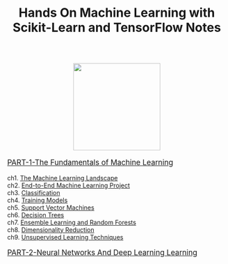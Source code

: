 <h1 align="center">Hands On Machine Learning with Scikit-Learn and TensorFlow Notes</h1>
<br>

<h2 align='center'><img width = 200 src='https://camo.githubusercontent.com/27a6f1d2f26314cdbd8d84090aeb8b5d3a56230bdaafc72ec879588728fa4f9a/68747470733a2f2f696d616765732d6e612e73736c2d696d616765732d616d617a6f6e2e636f6d2f696d616765732f492f353161715963315179724c2e5f53583337395f424f312c3230342c3230332c3230305f2e6a7067'  ></h2>

<p style="font-size:17px"><a href="Hands-On-Machine-Learning/PART-1-The Fundamentals of Machine Learning">PART-1-The Fundamentals of Machine Learning</a></p>

ch1. [The Machine Learning Landscape](/Hands-On-Machine-Learning/PART-1-The%20Fundamentals%20of%20Machine%20Learning/CH1%20The%20Machine%20Learning%20Landscape.pdf)<br/>
ch2. [End-to-End Machine Learning Project](/Hands-On-Machine-Learning/PART-1-The%20Fundamentals%20of%20Machine%20Learning/CH2%20End-to-End%20Machine%20Learning%20Project.pdf)<br/>
ch3. [Classification](/Hands-On-Machine-Learning/PART-1-The%20Fundamentals%20of%20Machine%20Learning/CH3%20Classification.pdf)<br/>
ch4. [Training Models](/Hands-On-Machine-Learning/PART-1-The%20Fundamentals%20of%20Machine%20Learning/CH4%20Training%20Models.pdf)<br/>
ch5. [Support Vector Machines](/Hands-On-Machine-Learning/PART-1-The%20Fundamentals%20of%20Machine%20Learning/CH5-Support-Vector-Machines.pdf)<br>
ch6. [Decision Trees](/Hands-On-Machine-Learning/PART-1-The%20Fundamentals%20of%20Machine%20Learning/CH6-Decision-Trees.pdf)<br/>
ch7. [Ensemble Learning and Random Forests](/Hands-On-Machine-Learning/PART-1-The%20Fundamentals%20of%20Machine%20Learning/CH7-Ensemble-Learning-and-Random-Forests.pdf)<br/>
ch8. [Dimensionality Reduction](/Hands-On-Machine-Learning/PART-1-The%20Fundamentals%20of%20Machine%20Learning/CH8-Dimensionality-Reduction.pdf)<br/>
ch9. [Unsupervised Learning Techniques](/Hands-On-Machine-Learning/PART-1-The%20Fundamentals%20of%20Machine%20Learning/CH9-Unsupervised-Learning-Techniques.pdf)<br>

<p style="font-size:17px"><a href="Hands-On-Machine-Learning/PART-2-Neural Networks And Deep Learning Learning">PART-2-Neural Networks And Deep Learning Learning</a></p>